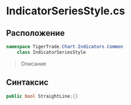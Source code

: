 
# IndicatorSeriesStyle.cs
## Расположение
```csharp
namespace TigerTrade.Chart.Indicators.Common  
    class IndicatorSeriesStyle
```

> Описание

## Синтаксис
```csharp
public bool StraightLine;{}
```
